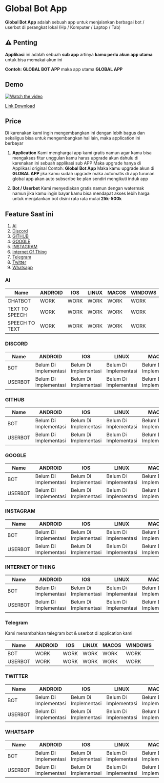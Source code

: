 # Global Bot App

**Global Bot App** adalah sebuah app untuk menjalankan berbagai bot / userbot di perangkat lokal (Hp / Komputer / Laptop / Tab)

## ⚠️ Penting

**Applikasi** ini adalah sebuah **sub app** artinya **kamu perlu akun app utama** untuk bisa memakai akun ini

**Contoh:** **GLOBAL BOT APP** maka app utama **GLOBAL APP**

## Demo

[![Watch the video](https://img.youtube.com/vi/RFTVdYC5PeM/maxresdefault.jpg)](https://www.youtube.com/watch?v=RFTVdYC5PeM)


[Link Download](https://github.com/globalcorporation/global_bot_app/releases/tag/latest)

## Price

Di karenakan kami ingin mengembangkan ini dengan lebih bagus dan sekaligus bisa untuk mengembangkan hal lain, maka application ini berbayar

1. **Application**
   Kami menghargai app kami gratis namun agar kamu bisa mengakses fitur unggulan kamu harus upgrade akun dahulu di karenakan ini sebuah applikasi sub APP Maka upgrade hanya di Applikasi original 
   Contoh:
   **Global Bot App** Maka kamu upgrade akun di **GLOBAL APP** jika kamu sudah upgrade maka automatis di app turunan global app akan auto subscribe ke plan sendiri mengikuti induk app

2. **Bot / Userbot**
   Kami menyediakan gratis namun dengan watermak namun jika kamu ingin bayar kamu bisa mendapat akses lebih harga untuk menjalankan bot disini rata rata mulai **25k**-**500k**

## Feature Saat ini

1. [AI](#ai)
2. [Discord]()
3. [GITHUB]()
4. [GOOGLE]()
5. [INSTAGRAM]()
6. [Internet Of Thing]()
7. [Telegram](#telegram)
8. [Twitter]()
9. [Whatsapp]()


### AI

| Name           | ANDROID | IOS  | LINUX | MACOS | WINDOWS |
|----------------|---------|------|-------|-------|---------|
| CHATBOT        | WORK    | WORK | WORK  | WORK  | WORK    |
| TEXT TO SPEECH | WORK    | WORK | WORK  | WORK  | WORK    |
| SPEECH TO TEXT | WORK    | WORK | WORK  | WORK  | WORK    |


### DISCORD

| Name    | ANDROID               | IOS                   | LINUX                 | MACOS                 | WINDOWS               |
|---------|-----------------------|-----------------------|-----------------------|-----------------------|-----------------------|
| BOT     | Belum Di Implementasi | Belum Di Implementasi | Belum Di Implementasi | Belum Di Implementasi | Belum Di Implementasi |
| USERBOT | Belum Di Implementasi | Belum Di Implementasi | Belum Di Implementasi | Belum Di Implementasi | Belum Di Implementasi |

### GITHUB

| Name    | ANDROID               | IOS                   | LINUX                 | MACOS                 | WINDOWS               |
|---------|-----------------------|-----------------------|-----------------------|-----------------------|-----------------------|
| BOT     | Belum Di Implementasi | Belum Di Implementasi | Belum Di Implementasi | Belum Di Implementasi | Belum Di Implementasi |
| USERBOT | Belum Di Implementasi | Belum Di Implementasi | Belum Di Implementasi | Belum Di Implementasi | Belum Di Implementasi |


### GOOGLE

| Name    | ANDROID               | IOS                   | LINUX                 | MACOS                 | WINDOWS               |
|---------|-----------------------|-----------------------|-----------------------|-----------------------|-----------------------|
| BOT     | Belum Di Implementasi | Belum Di Implementasi | Belum Di Implementasi | Belum Di Implementasi | Belum Di Implementasi |
| USERBOT | Belum Di Implementasi | Belum Di Implementasi | Belum Di Implementasi | Belum Di Implementasi | Belum Di Implementasi |



### INSTAGRAM

| Name    | ANDROID               | IOS                   | LINUX                 | MACOS                 | WINDOWS               |
|---------|-----------------------|-----------------------|-----------------------|-----------------------|-----------------------|
| BOT     | Belum Di Implementasi | Belum Di Implementasi | Belum Di Implementasi | Belum Di Implementasi | Belum Di Implementasi |
| USERBOT | Belum Di Implementasi | Belum Di Implementasi | Belum Di Implementasi | Belum Di Implementasi | Belum Di Implementasi |


### INTERNET OF THING

| Name    | ANDROID               | IOS                   | LINUX                 | MACOS                 | WINDOWS               |
|---------|-----------------------|-----------------------|-----------------------|-----------------------|-----------------------|
| BOT     | Belum Di Implementasi | Belum Di Implementasi | Belum Di Implementasi | Belum Di Implementasi | Belum Di Implementasi |
| USERBOT | Belum Di Implementasi | Belum Di Implementasi | Belum Di Implementasi | Belum Di Implementasi | Belum Di Implementasi |




### Telegram

Kami menambahkan telegram bot & userbot di application kami

| Name    | ANDROID | IOS  | LINUX | MACOS | WINDOWS |
|---------|---------|------|-------|-------|---------|
| BOT     | WORK    | WORK | WORK  | WORK  | WORK    |
| USERBOT | WORK    | WORK | WORK  | WORK  | WORK    |



### TWITTER

| Name    | ANDROID               | IOS                   | LINUX                 | MACOS                 | WINDOWS               |
|---------|-----------------------|-----------------------|-----------------------|-----------------------|-----------------------|
| BOT     | Belum Di Implementasi | Belum Di Implementasi | Belum Di Implementasi | Belum Di Implementasi | Belum Di Implementasi |
| USERBOT | Belum Di Implementasi | Belum Di Implementasi | Belum Di Implementasi | Belum Di Implementasi | Belum Di Implementasi |




### WHATSAPP

| Name    | ANDROID               | IOS                   | LINUX                 | MACOS                 | WINDOWS               |
|---------|-----------------------|-----------------------|-----------------------|-----------------------|-----------------------|
| BOT     | Belum Di Implementasi | Belum Di Implementasi | Belum Di Implementasi | Belum Di Implementasi | Belum Di Implementasi |
| USERBOT | Belum Di Implementasi | Belum Di Implementasi | Belum Di Implementasi | Belum Di Implementasi | Belum Di Implementasi |